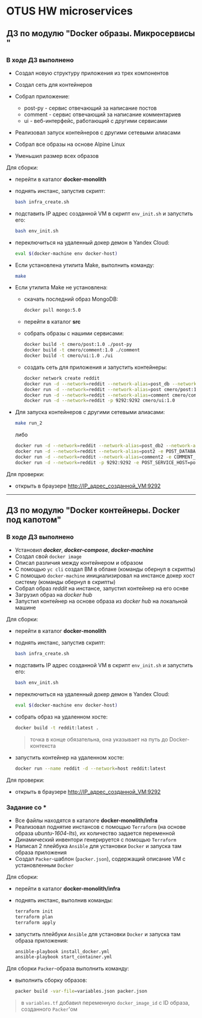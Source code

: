 # OTUS HW microservices

## ДЗ по модулю "Docker образы. Микросервисы "

### В ходе ДЗ выполнено

* Создал новую структуру приложения из трех компонентов
* Создал сеть для контейнеров
* Собрал приложение:

  * post-py - сервис отвечающий за написание постов
  * comment - сервис отвечающий за написание комментариев
  * ui - веб-интерфейс, работающий с другими сервисами

* Реализовал запуск контейнеров с другими сетевыми алиасами
* Собрал все образы на основе Alpine Linux
* Уменьшил размер всех образов

Для сборки:

* перейти в каталог **docker-monolith**
* поднять инстанс, запустив скрипт:

    ``` bash
    bash infra_create.sh
    ```

* подставить IP адрес созданной VM в скрипт ```env_init.sh``` и запустить его:

    ``` bash
    bash env_init.sh
    ```

* переключиться на удаленный докер демон в Yandex Cloud:

    ``` bash
    eval $(docker-machine env docker-host)
    ```

* Если установлена утилита Make, выполнить команду:

    ``` bash
    make
    ```

* Если утилита Make не установлена:

  * скачать последний образ MongoDB:

      ``` bash
      docker pull mongo:5.0
      ```

  * перейти в каталог **src**
  * собрать образы с нашими сервисами:

      ``` bash
      docker build -t cmero/post:1.0 ./post-py
      docker build -t cmero/comment:1.0 ./comment
      docker build -t cmero/ui:1.0 ./ui
      ```

  * создать сеть для приложения и запустить контейнеры:

      ``` bash
      docker network create reddit
      docker run -d --network=reddit --network-alias=post_db --network-alias=comment_db mongo:5.0
      docker run -d --network=reddit --network-alias=post cmero/post:1.0
      docker run -d --network=reddit --network-alias=comment cmero/comment:1.0
      docker run -d --network=reddit -p 9292:9292 cmero/ui:1.0
      ```

* Для запуска контейнеров с другими сетевыми алиасами:

    ``` bash
    make run_2
    ```

    либо

    ``` bash
    docker run -d --network=reddit --network-alias=post_db2 --network-alias=comment_db2 mongo:5.0
    docker run -d --network=reddit --network-alias=post2 -e POST_DATABASE_HOST=post_db2 cmero/post:1.0
    docker run -d --network=reddit --network-alias=comment2 -e COMMENT_DATABASE_HOST=comment_db2 cmero/comment:1.0
    docker run -d --network=reddit -p 9292:9292 -e POST_SERVICE_HOST=post2 -e COMMENT_SERVICE_HOST=comment2 cmero/ui:1.0
    ```

Для проверки:

* открыть в браузере <http://IP_адрес_созданной_VM:9292>

---

## ДЗ по модулю "Docker контейнеры. Docker под капотом"

### В ходе ДЗ выполнено

* Установил ***docker***, ***docker-compose***, ***docker-machine***
* Создал свой ```docker image```
* Описал различия между контейнером и образом
* С помощью ```yc cli``` создал ВМ в облаке (команды обернул в скрипты)
* С помощью ```docker-machine``` инициализировал на инстансе докер хост систему (команды обернул в скрипты)
* Собрал образ *reddit* на инстансе, запустил контейнер на его оснве
* Загрузил образ на *docker hub*
* Запустил контейнер на основе образа из *docker hub* на локальной машине

Для сборки:

* перейти в каталог **docker-monolith**
* поднять инстанс, запустив скрипт:

    ``` bash
    bash infra_create.sh
    ```

* подставить IP адрес созданной VM в скрипт ```env_init.sh``` и запустить его:

    ``` bash
    bash env_init.sh
    ```

* переключиться на удаленный докер демон в Yandex Cloud:

    ``` bash
    eval $(docker-machine env docker-host)
    ```

* собрать образ на удаленном хосте:

    ``` bash
    docker build -t reddit:latest .
    ```

    > точка в конце обязательна, она указывает на путь до Docker-контекста

* запустить контейнер на удаленном хосте:

    ``` bash
    docker run --name reddit -d --network=host reddit:latest
    ```

Для проверки:

* открыть в браузере <http://IP_адрес_созданной_VM:9292>

### Задание со *

* Все файлы находятся в каталоге **docker-monolith/infra**
* Реализовал поднятие инстансов с помощью ```Terraform``` (на основе образа *ubuntu-1604-lts*),
их количество задается переменной
* Динамический инвентори генерируется с помощью ```Terraform```
* Написал 2 плейбука ```Ansible``` для установки ```Docker``` и запуска там образа приложения
* Создал ```Packer```-шаблон (```packer.json```), содержащий описание VM с установленным ```Docker```

Для сборки:

* перейти в каталог **docker-monolith/infra**
* поднять инстанс, выполнив команды:

    ``` bash
    terraform init
    terraform plan
    terraform apply
    ```

* запустить плейбуки ```Ansible``` для установки ```Docker``` и запуска там образа приложения:

    ``` bash
    ansible-playbook install_docker.yml
    ansible-playbook start_container.yml
    ```

Для сборки ```Packer```-образа выполнить команду:

* выполнить сборку образов:

    ``` bash
    packer build -var-file=variables.json packer.json
    ```

> в ```variables.tf``` добавил переменную ```docker_image_id``` с ID образа, созданного ```Packer```'ом
